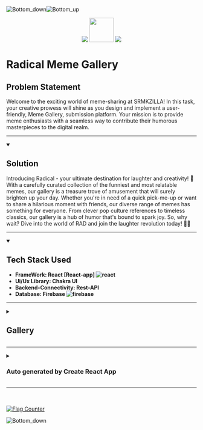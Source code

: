 ![Bottom_down](https://github.com/greeenboi/memeweb/assets/118198968/2d0fab64-252f-449b-b249-eccdaa8ed82a)![Bottom_up](https://github.com/greeenboi/memeweb/assets/118198968/cd82d2e0-454a-462e-be76-e79e849b70af)
        
<p align="center">
<img src="https://img.shields.io/badge/Release-Production_Final-lime">
<img height="64px" src="https://github.com/greeenboi/memeweb/assets/118198968/46051746-499f-4119-b423-c03f5dd83214"/>
<img src="https://img.shields.io/badge/Service-Vercel?style=social&logo=vercel">
</p>
<h1>Radical Meme Gallery</h1>

<h2>Problem Statement</h2>
<p>    Welcome to the exciting world of meme-sharing at SRMKZILLA! In this task, your creative prowess will shine as you design and implement a user-friendly, Meme Gallery, submission platform. Your mission is to provide meme enthusiasts with a seamless way to contribute their humorous masterpieces to the digital realm.
</p>

***
<details id=1 open>
<summary><h2> Solution</h2></summary>
Introducing Radical - your ultimate destination for laughter and creativity! 🎉 With a carefully curated collection of the funniest and most relatable memes, our gallery is a treasure trove of amusement that will surely brighten up your day. Whether you're in need of a quick pick-me-up or want to share a hilarious moment with friends, our diverse range of memes has something for everyone. From clever pop culture references to timeless classics, our gallery is a hub of humor that's bound to spark joy. So, why wait? Dive into the world of RAD and join the laughter revolution today! 🤣📸
</details>

***
<details id=2 open>
<summary><h2>Tech Stack Used</h2></summary>
<ul><b>
<li> FrameWork: React [React-app] <img url="https://github.com/devicons/devicon/blob/master/icons/react/react-original.svg" alt="react"> </li>
<li>Ui/Ux Library: Chakra UI </li>
<li>Backend-Connectivity: Rest-API</li>
<li>Database: Firebase <img url="https://github.com/devicons/devicon/blob/master/icons/firebase/firebase-plain.svg" alt="firebase"></li>
</b>
</ul>
</details>

***

<details id=3 closed>
<summary><h2>Gallery</h2></summary>

</details>

***
<details id=4 closed>
    <summary><h3>Auto generated by Create React App</h3></summary>
    This project was bootstrapped with [Create React App](https://github.com/facebook/create-react-app).

    ## Available Scripts

    In the project directory, you can run:

    ### `npm start`

    Runs the app in the development mode.<br />
    Open [http://localhost:3000](http://localhost:3000) to view it in the browser.

    The page will reload if you make edits.<br />
    You will also see any lint errors in the console.

    ### `npm test`

    Launches the test runner in the interactive watch mode.<br />
    See the section about [running tests](https://facebook.github.io/create-react-app/docs/running-tests) for more information.

    ### `npm run build`

    Builds the app for production to the `build` folder.<br />
    It correctly bundles React in production mode and optimizes the build for the best performance.

    The build is minified and the filenames include the hashes.<br />
    Your app is ready to be deployed!

    See the section about [deployment](https://facebook.github.io/create-react-app/docs/deployment) for more information.

    ### `npm run eject`

    **Note: this is a one-way operation. Once you `eject`, you can’t go back!**

    If you aren’t satisfied with the build tool and configuration choices, you can `eject` at any time. This command will remove the single build dependency from your project.

    Instead, it will copy all the configuration files and the transitive dependencies (webpack, Babel, ESLint, etc) right into your project so you have full control over them. All of the commands except `eject` will still work, but they will point to the copied scripts so you can tweak them. At this point you’re on your own.

    You don’t have to ever use `eject`. The curated feature set is suitable for small and middle deployments, and you shouldn’t feel obligated to use this feature. However we understand that this tool wouldn’t be useful if you couldn’t customize it when you are ready for it.

    ## Learn More

    You can learn more in the [Create React App documentation](https://facebook.github.io/create-react-app/docs/getting-started).

    To learn React, check out the [React documentation](https://reactjs.org/).

    ### Code Splitting

    This section has moved here: https://facebook.github.io/create-react-app/docs/code-splitting

    ### Analyzing the Bundle Size

    This section has moved here: https://facebook.github.io/create-react-app/docs/analyzing-the-bundle-size

    ### Making a Progressive Web App

    This section has moved here: https://facebook.github.io/create-react-app/docs/making-a-progressive-web-app

    ### Advanced Configuration

    This section has moved here: https://facebook.github.io/create-react-app/docs/advanced-configuration

    ### Deployment

    This section has moved here: https://facebook.github.io/create-react-app/docs/deployment

    ### `npm run build` fails to minify

    This section has moved here: https://facebook.github.io/create-react-app/docs/troubleshooting#npm-run-build-fails-to-minify
</details>

***

<br><br><a href="https://info.flagcounter.com/EBJh"><img src="https://s01.flagcounter.com/count2/EBJh/bg_FFC4EF/txt_000000/border_CCCCCC/columns_2/maxflags_10/viewers_0/labels_1/pageviews_1/flags_0/percent_0/" alt="Flag Counter" border="0"></a>

![Bottom_down](https://github.com/greeenboi/memeweb/assets/118198968/39f5d518-35f7-4779-bdac-bb1cff610ae1)
